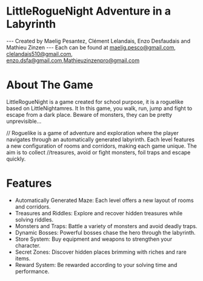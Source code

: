 # LittleRogueNight Adventure in a Labyrinth
--- Created by Maelig Pesantez, Clément Lelandais, Enzo Desfaudais and Mathieu Zinzen ---
Each can be found at maelig.pesco@gmail.com, clelandais510@gmail.com, enzo.dsfa@gmail.com,Mathieuzinzenpro@gmail.com

# About The Game
LittleRogueNight is a game created for school purpose, it is a roguelike based on LittleNightamres.
It
In this game, you walk, run, jump and fight to escape from a dark place. Beware of monsters, they can be pretty unprevisible...

// Roguelike is a game of adventure and exploration where the player navigates through an automatically generated labyrinth. Each level features a new configuration of rooms and corridors, making each game unique. The aim is to collect //treasures, avoid or fight monsters, foil traps and escape quickly.

# Features

* Automatically Generated Maze: Each level offers a new layout of rooms and corridors.
* Treasures and Riddles: Explore and recover hidden treasures while solving riddles.
* Monsters and Traps: Battle a variety of monsters and avoid deadly traps.
* Dynamic Bosses: Powerful bosses chase the hero through the labyrinth.
* Store System: Buy equipment and weapons to strengthen your character.
* Secret Zones: Discover hidden places brimming with riches and rare items.
* Reward System: Be rewarded according to your solving time and performance.

